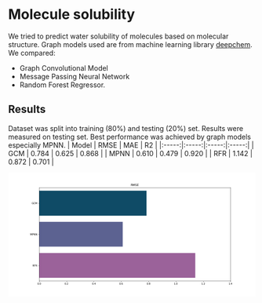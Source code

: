 # Molecule solubility
We tried to predict water solubility of molecules based on molecular structure. Graph models used are from machine learning library [deepchem](https://github.com/deepchem/deepchem). We compared:
- Graph Convolutional Model
- Message Passing Neural Network
- Random Forest Regressor.

## Results
Dataset was split into training (80%) and testing (20%) set. Results were measured on testing set. Best performance was achieved by graph models especially MPNN.
| Model | RMSE  |  MAE  |  R2   |
|:-----:|:-----:|:-----:|:-----:|
|  GCM  | 0.784 | 0.625 | 0.868 |
| MPNN  | 0.610 | 0.479 | 0.920 |
|  RFR  | 1.142 | 0.872 | 0.701 |

![RMSE Scores](images/rmse.png)
